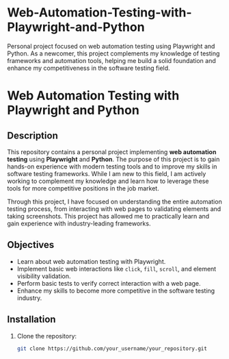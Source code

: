 # Web-Automation-Testing-with-Playwright-and-Python
Personal project focused on web automation testing using Playwright and Python. As a newcomer, this project complements my knowledge of testing frameworks and automation tools, helping me build a solid foundation and enhance my competitiveness in the software testing field.

# Web Automation Testing with Playwright and Python

## Description

This repository contains a personal project implementing **web automation testing** using **Playwright** and **Python**. The purpose of this project is to gain hands-on experience with modern testing tools and to improve my skills in software testing frameworks. While I am new to this field, I am actively working to complement my knowledge and learn how to leverage these tools for more competitive positions in the job market.

Through this project, I have focused on understanding the entire automation testing process, from interacting with web pages to validating elements and taking screenshots. This project has allowed me to practically learn and gain experience with industry-leading frameworks.

## Objectives

- Learn about web automation testing with Playwright.
- Implement basic web interactions like `click`, `fill`, `scroll`, and element visibility validation.
- Perform basic tests to verify correct interaction with a web page.
- Enhance my skills to become more competitive in the software testing industry.

## Installation

1. Clone the repository:
   ```bash
   git clone https://github.com/your_username/your_repository.git
